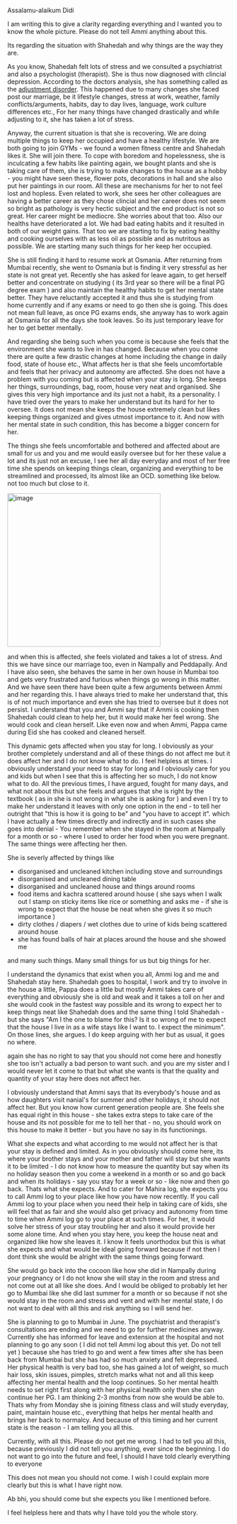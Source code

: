 Assalamu-alaikum Didi

I am writing this to give a clarity regarding everything and I wanted you to know the whole picture.
Please do not tell Ammi anything about this. 

Its regarding the situation with Shahedah and why things are the way they are.

As you know, Shahedah felt lots of stress and we consulted a psychiatrist and also a psychologist (therapist). She is thus now diagnosed with clincial depression. According to the doctors analysis, she has something called as the [adjustment disorder](https://shatayumulticlinic.com/disease/adjustment-disorder/). This happened due to many changes she faced post our marriage, be it lifestyle changes, stress at work, weather, family conflicts/arguments, habits, day to day lives, language, work culture differences etc., For her many things have changed drastically and while adjusting to it, she has taken a lot of stress.

Anyway, the current situation is that she is recovering. We are doing multiple things to keep her occupied and have a healthy lifestyle. We are both going to join GYMs - we found a women fitness centre and Shahedah likes it. She will join there. To cope with boredom and hopelessness, she is inculcating a few habits like painting again, we bought plants and she is taking care of them, she is trying to make changes to the house as a hobby - you might have seen these, flower pots, decorations in hall and she also put her paintings in our room. All these are mechanisms for her to not feel lost and hopless. Even related to work, she sees her other colleagues are having a better career as they chose clincial and her career does not seem so bright as pathology is very hectic subject and the end product is not so great. Her career might be mediocre. She worries about that too. Also our healths have deteriorated a lot. We had bad eating habits and it resulted in both of our weight gains. That too we are starting to fix by eating healthy and cooking ourselves with as less oil as possible and as nutritous as possible. We are starting many such things for her keep her occupied.

She is still finding it hard to resume work at Osmania. After returning from Mumbai recently, she went to Osmania but is finding it very stressful as her state is not great yet. Recently she has asked for leave again, to get herself better and concentrate on studying ( its 3rd year so there will be a final PG degree exam ) and also maintain the healthy habits to get her mental state better. They have reluctantly accepted it and thus she is studying from home currently and if any exams or need to go then she is going. This does not mean full leave, as once PG exams ends, she anyway has to work again at Osmania for all the days she took leaves. So its just temporary leave for her to get better mentally.

And regarding she being such when you come is because she feels that the environment she wants to live in has changed. Because when you come there are quite a few drastic changes at home including the change in daily food, state of house etc., What affects her is that she feels uncomfortable and feels that her privacy and autonomy are affected. She does not have a problem with you coming but is affected when your stay is long. She keeps her things, surroundings, bag, room, house very neat and organised. She gives this very high importance and its just not a habit, its a personality. I have tried over the years to make her understand but its hard for her to oversee. It does not mean she keeps the house extremely clean but likes keeping things organized and gives utmost importance to it. And now with her mental state in such condition, this has become a bigger concern for her.

The things she feels uncomfortable and bothered and affected about are small for us and you and me would easily oversee but for her these value a lot and its just not an excuse, I see her all day everyday and most of her free time she spends on keeping things clean, organizing and everything to be streamlined and processed, its almost like an OCD. something like below. not too much but close to it.

<img width="346" alt="image" src="https://github.com/wildsemicolon/text/assets/79313570/bae90506-68a5-4e14-974c-80531075b37e" />

and when this is affected, she feels violated and takes a lot of stress. And this we have since our marriage too, even in Nampally and Peddapally. And I have also seen, she behaves the same in her own house in Mumbai too and gets very frustrated and furious when things go wrong in this matter. And we have seen there have been quite a few arguments between Ammi and her regarding this. I have always tried to make her understand that, this is of not much importance and even she has tried to oversee but it does not persist. I understand that you and Ammi say that if Ammi is cooking then Shahedah could clean to help her, but it would make her feel wrong. She would cook and clean herself. Like even now and when Ammi, Pappa came during Eid she has cooked and cleaned herself.

This dynamic gets affected when you stay for long. I obviously as your brother completely understand and all of these things do not affect me but it does affect her and I do not know what to do. I feel helpless at times. I obviously understand your need to stay for long and I obviously care for you and kids but when I see that this is affecting her so much, I do not know what to do. All the previous times, I have argued, fought for many days, and what not about this but she feels and argues that she is right by the textbook ( as in she is not wrong in what she is asking for ) and even I try to make her understand it leaves with only one option in the end - to tell her outright that "this is how it is going to be" and "you have to accept it". which I have actually a few times directly and indirectly and in such cases she goes into denial - You remember when she stayed in the room at Nampally for a month or so - where I used to order her food when you were pregnant. The same things were affecting her then.

She is severly affected by things like
- disorganised and uncleaned kitchen including stove and surroundings
- disorganised and uncleaned dining table
- disorganised and uncleaned house and things around rooms
- food items and kachra scattered around house ( she says when I walk out I stamp on sticky items like rice or something and asks me - if she is wrong to expect that the house be neat when she gives it so much importance )
- dirty clothes / diapers / wet clothes due to urine of kids being scattered around house
- she has found balls of hair at places around the house and she showed me

and many such things. Many small things for us but big things for her.

I understand the dynamics that exist when you all, Ammi log and me and Shahedah stay here. Shahedah goes to hospital, I work and try to involve in the house a little, Pappa does a little but mostly Ammi takes care of everything and obviously she is old and weak and it takes a toll on her and she would cook in the fastest way possible and its wrong to expect her to keep things neat like Shahedah does and the same thing I told Shahedah - but she says "Am I the one to blame for this? Is it so wrong of me to expect that the house I live in as a wife stays like I want to. I expect the minimum". On those lines, she argues. I do keep arguing with her but as usual, it goes no where.

again she has no right to say that you should not come here and honestly she too isn't actually a bad person to want such. and you are my sister and I would never let it come to that but what she wants is that the quality and quantity of your stay here does not affect her. 

I obviously understand that Ammi says that its everybody's house and as how daughters visit nanial's for summer and other holidays, it should not affect her. But you know how current generation people are. She feels she has equal right in this house - she takes extra steps to take care of the house and its not possible for me to tell her that - no, you should work on this house to make it better - but you have no say in its functionings.

What she expects and what according to me would not affect her is that your stay is defined and limited. As in you obviously should come here, its where your brother stays and your mother and father will stay but she wants it to be limited - I do not know how to measure the quantity but say when its no holiday season then you come a weekend in a month or so and go back and when its holidays - say you stay for a week or so - like now and then go back. Thats what she expects. And to cater for Mahira log, she expects you to call Ammi log to your place like how you have now recently. If you call Ammi log to your place when you need their help in taking care of kids, she will feel that as fair and she would also get privacy and autonomy from time to time when Ammi log go to your place at such times. For her, it would solve her stress of your stay troubling her and also it would provide her some alone time. And when you stay here, you keep the house neat and organized like how she leaves it. I know It feels unorthodox but this is what she expects and what would be ideal going forward because if not then I dont think she would be alright with the same things going forward.

She would go back into the cocoon like how she did in Nampally during your pregnancy or I do not know she will stay in the room and stress and not come out at all like she does. And I would be obliged to probably let her go to Mumbai like she did last summer for a month or so because if not she would stay in the room and stress and vent and with her mental state, I do not want to deal with all this and risk anything so I will send her.

She is planning to go to Mumbai in June. The psychiatrist and therapist's consultations are ending and we need to go for further medicines anyway. Currently she has informed for leave and extension at the hospital and not planning to go any soon ( I did not tell Ammi log about this yet. Do not tell yet ) because she has tried to go and went a few times after she has been back from Mumbai but she has had so much anxiety and felt depressed. Her physical health is very bad too, she has gained a lot of weight, so much hair loss, skin issues, pimples, stretch marks what not and all this keep affecting her mental health and the loop continues. So her mental health needs to set right first along with her physical health only then she can continue her PG. I am thinking 2-3 months from now she would be able to. Thats why from Monday she is joining fitness class and will study everyday, paint, maintain house etc., everything that helps her mental health and brings her back to normalcy. And because of this timing and her current state is the reason - I am telling you all this.

Currently, with all this. Please do not get me wrong. I had to tell you all this, because previously I did not tell you anything, ever since the beginning. I do not want to go into the future and feel, I should I have told clearly everything to everyone

This does not mean you should not come. I wish I could explain more clearly but this is what I have right now.

Ab bhi, you should come but she expects you like I mentioned before.

I feel helpless here and thats why I have told you the whole story.


